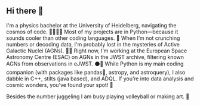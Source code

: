 ## Hi there 👋

I'm a physics bachelor at the University of Heidelberg, navigating the cosmos of code. 🌌👩🏽‍💻
Most of my projects are in Python—because it sounds cooler than other coding languages. 🐍 
When I’m not crunching numbers or decoding data, I'm probably lost in the mysteries of Active Galactic Nuclei (AGNs). 🚀🔭
Right now, I’m working at the European Space Astronomy Centre (ESAC) on AGNs in the JWST archive, filtering known AGNs from observations in eJWST. ⚫️👾
While Python is my main coding companion (with packages like pandas🐼, astropy, and astroquery), I also dabble in C++, stilts (java based), and ADQL. 
If you’re into data analysis and cosmic wonders, you’ve found your spot! 🌌

Besides the number juggeling I am busy playing volleyball or making art. 🏐
